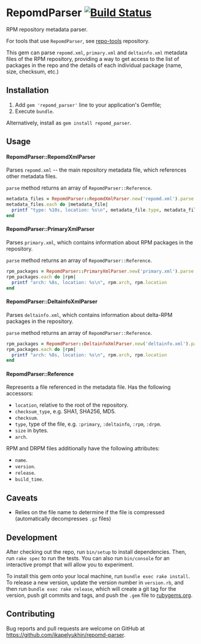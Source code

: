 # RepomdParser [![Build Status](https://travis-ci.org/ikapelyukhin/repomd-parser.svg?branch=master)](https://travis-ci.org/ikapelyukhin/repomd-parser)

RPM repository metadata parser.

For tools that use `RepomdParser`, see [repo-tools](https://github.com/ikapelyukhin/repo-tools) repository.

This gem can parse `repomd.xml`, `primary.xml` and `deltainfo.xml` metadata files of the RPM repository,
providing a way to get access to the list of packages in the repo and the details of each individual package (name, size, checksum, etc.)

## Installation

1. Add `gem 'repomd_parser'` line to your application's Gemfile;
2. Execute `bundle`.

Alternatively, install as `gem install repomd_parser`.

## Usage

#### RepomdParser::RepomdXmlParser

Parses `repomd.xml` -- the main repository metadata file, which references other metadata files.

`parse` method returns an array of `RepomdParser::Reference`. 

```ruby
metadata_files = RepomdParser::RepomdXmlParser.new('repomd.xml').parse
metadata_files.each do |metadata_file|
  printf "type: %10s, location: %s\n", metadata_file.type, metadata_file.location 
end
```

#### RepomdParser::PrimaryXmlParser

Parses `primary.xml`, which contains information about RPM packages in the repository.

`parse` method returns an array of `RepomdParser::Reference`.

```ruby
rpm_packages = RepomdParser::PrimaryXmlParser.new('primary.xml').parse
rpm_packages.each do |rpm|
  printf "arch: %8s, location: %s\n", rpm.arch, rpm.location
end
```

#### RepomdParser::DeltainfoXmlParser

Parses `deltainfo.xml`, which contains information about delta-RPM packages in the repository.

`parse` method returns an array of `RepomdParser::Reference`.

```ruby
rpm_packages = RepomdParser::DeltainfoXmlParser.new('deltainfo.xml').parse
rpm_packages.each do |rpm|
  printf "arch: %8s, location: %s\n", rpm.arch, rpm.location
end
```

#### RepomdParser::Reference

Represents a file referenced in the metadata file. Has the following accessors:

* `location`, relative to the root of the repository.
* `checksum_type`, e.g. SHA1, SHA256, MD5.
* `checksum`.
* `type`, type of the file, e.g. `:primary`, `:deltainfo`, `:rpm`, `:drpm`.
* `size` in bytes.
* `arch`.

RPM and DRPM files additionally have the following attributes:

* `name`.
* `version`.
* `release`.
* `build_time`.

## Caveats

* Relies on the file name to determine if the file is compressed (automatically decompresses `.gz` files)

## Development

After checking out the repo, run `bin/setup` to install dependencies. Then, run `rake spec` to run the tests. You can also run `bin/console` for an interactive prompt that will allow you to experiment.

To install this gem onto your local machine, run `bundle exec rake install`. To release a new version, update the version number in `version.rb`, and then run `bundle exec rake release`, which will create a git tag for the version, push git commits and tags, and push the `.gem` file to [rubygems.org](https://rubygems.org).

## Contributing

Bug reports and pull requests are welcome on GitHub at https://github.com/ikapelyukhin/repomd-parser.
